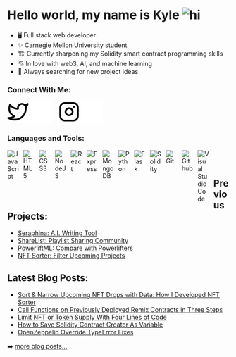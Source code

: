 # Hello world, my name is Kyle <img src="https://user-images.githubusercontent.com/1303154/88677602-1635ba80-d120-11ea-84d8-d263ba5fc3c0.gif" width="28px" height="28px" alt="hi">

- 🖥️ Full stack web developer
- ✨ Carnegie Mellon University student 
- 🏗️ Currently sharpening my Solidity smart contract programming skills 
- 💘 In love with web3, AI, and machine learning
- 👾 Always searching for new project ideas 

### Connect With Me:
[![website](./img/twitter-light.svg)](https://twitter.com/kyleleesea#gh-light-mode-only)
[![website](./img/twitter-dark.svg)](https://twitter.com/kyleleesea#gh-dark-mode-only)
&nbsp;&nbsp;
[![website](./img/instagram-light.svg)](https://instagram.com/kylelee.sea#gh-light-mode-only)
[![website](./img/instagram-dark.svg)](https://instagram.com/kylelee.sea#gh-dark-mode-only)

### Languages and Tools:
<img align="left" alt="JavaScript" width="26px" src="https://cdn.jsdelivr.net/gh/devicons/devicon/icons/javascript/javascript-original.svg" style="padding-right:10px;"/>
<img align="left" alt="HTML5" width="26px" src="https://cdn.jsdelivr.net/gh/devicons/devicon/icons/html5/html5-original-wordmark.svg" style="padding-right:10px;" />
<img align="left" alt="CSS3" width="26px" src="https://cdn.jsdelivr.net/gh/devicons/devicon/icons/css3/css3-original-wordmark.svg" style="padding-right:10px;" />
<img align="left" alt="NodeJS" width="26px" src="https://cdn.jsdelivr.net/gh/devicons/devicon/icons/nodejs/nodejs-plain.svg" style="padding-right:10px;" />
<img align="left" alt="React" width="26px" src="https://cdn.jsdelivr.net/gh/devicons/devicon/icons/react/react-original.svg" style="padding-right:10px;" />
<img align="left" alt="Express" width="26px" src="https://cdn.jsdelivr.net/gh/devicons/devicon/icons/express/express-original.svg" style="padding-right:10px;" />
<img align="left" alt="MongoDB" width="26px" src="https://cdn.jsdelivr.net/gh/devicons/devicon/icons/mongodb/mongodb-original.svg" style="padding-right:10px;" />
<img align="left" alt="Python" width="26px" src="https://cdn.jsdelivr.net/gh/devicons/devicon/icons/python/python-original-wordmark.svg" style="padding-right:10px;" />
<img align="left" alt="Flask" width="26px" src="https://cdn.jsdelivr.net/gh/devicons/devicon/icons/flask/flask-original-wordmark.svg" style="padding-right:10px;" />
<img align="left" alt="Solidity" width="26px" src="https://cdn.jsdelivr.net/gh/devicons/devicon/icons/solidity/solidity-original.svg" style="padding-right:10px;" />
<img align="left" alt="Git" width="26px" src="https://cdn.jsdelivr.net/gh/devicons/devicon/icons/git/git-original.svg" style="padding-right:10px;" />
<img align="left" alt="Github" width="26px" src="https://cdn.jsdelivr.net/gh/devicons/devicon/icons/github/github-original.svg" style="padding-right:10px;" />
<img align="left" alt="Visual Studio Code" width="26px" src="https://cdn.jsdelivr.net/gh/devicons/devicon/icons/vscode/vscode-original.svg" style="padding-right:10px;"/>
<br />
<br />

## Previous Projects:
- [Seraphina: A.I. Writing Tool](https://github.com/KyleleeSea/Seraphina)
- [ShareList: Playlist Sharing Community](https://github.com/KyleleeSea/Sharelist)
- [PowerliftML: Compare with Powerlifters](https://github.com/KyleleeSea/PowerliftML)
- [NFT Sorter: Filter Upcoming Projects](https://github.com/KyleleeSea/nftsorter)

## Latest Blog Posts:
- [Sort & Narrow Upcoming NFT Drops with Data: How I Developed NFT Sorter](https://hackernoon.com/sort-and-narrow-upcoming-nft-drops-with-data-how-i-developed-nft-sorter)
- [Call Functions on Previously Deployed Remix Contracts in Three Steps](https://medium.com/@duckddev/call-functions-on-previously-deployed-remix-contracts-in-three-steps-9c5a7810b75f)
- [Limit NFT or Token Supply With Four Lines of Code](https://medium.com/@duckddev/limit-nft-or-token-supply-with-four-lines-of-code-2fd2f94a4002)
- [How to Save Solidity Contract Creator As Variable](https://medium.com/@duckddev/how-to-save-solidity-contract-creator-as-variable-c1f2e5716788)
- [OpenZeppelin Override TypeError Fixes](https://medium.com/@duckddev/openzeppelin-override-typeerror-fixes-db7e571c39d9)

➡️ [more blog posts...](https://medium.com/@duckddev)
